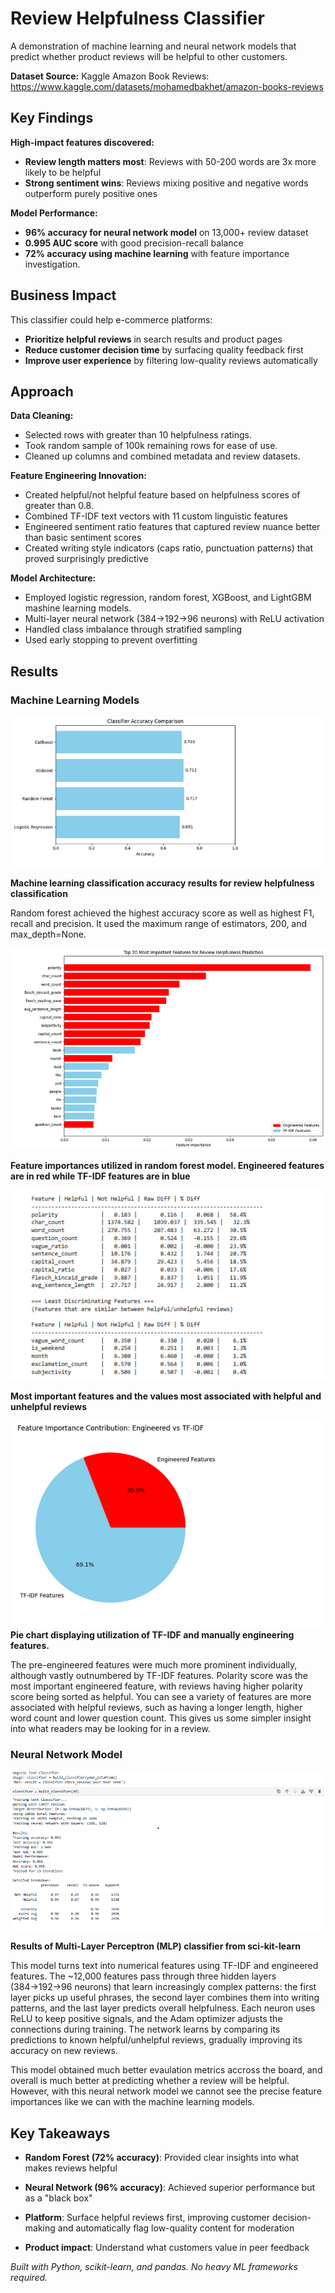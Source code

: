 # Review Helpfulness Classifier

A demonstration of machine learning and neural network models that predict whether product reviews will be helpful to other customers.</br>

**Dataset Source:** Kaggle Amazon Book Reviews: https://www.kaggle.com/datasets/mohamedbakhet/amazon-books-reviews

## Key Findings

**High-impact features discovered:**
- **Review length matters most**: Reviews with 50-200 words are 3x more likely to be helpful
- **Strong sentiment wins**: Reviews mixing positive and negative words outperform purely positive ones

**Model Performance:**
- **96% accuracy for neural network model** on 13,000+ review dataset
- **0.995 AUC score** with good precision-recall balance
- **72% accuracy using machine learning** with feature importance investigation.

## Business Impact

This classifier could help e-commerce platforms:
- **Prioritize helpful reviews** in search results and product pages
- **Reduce customer decision time** by surfacing quality feedback first  
- **Improve user experience** by filtering low-quality reviews automatically

## Approach

**Data Cleaning:**
- Selected rows with greater than 10 helpfulness ratings.
- Took random sample of 100k remaining rows for ease of use.
- Cleaned up columns and combined metadata and review datasets.

**Feature Engineering Innovation:**
- Created helpful/not helpful feature based on helpfulness scores of greater than 0.8. 
- Combined TF-IDF text vectors with 11 custom linguistic features
- Engineered sentiment ratio features that captured review nuance better than basic sentiment scores
- Created writing style indicators (caps ratio, punctuation patterns) that proved surprisingly predictive

**Model Architecture:**
- Employed logistic regression, random forest, XGBoost, and LightGBM mashine learning models.
- Multi-layer neural network (384→192→96 neurons) with ReLU activation
- Handled class imbalance through stratified sampling
- Used early stopping to prevent overfitting

## Results

### Machine Learning Models

![Visual](visualizations/ML_classifier_accuracy.png)

**Machine learning classification accuracy results for review helpfulness classification**

Random forest achieved the highest accuracy score as well as highest F1, recall and precision. It used the maximum range of estimators, 200, and max_depth=None. 

![Visual](visualizations/ML_classifier_feature_importance.png)

**Feature importances utilized in random forest model. Engineered features are in red while TF-IDF features are in blue**

![Visual](visualizations/ML_classifier_importance_chart.png)

**Most important features and the values most associated with helpful and unhelpful reviews**

![Visual](visualizations/ML_classifier_feature_piechart.png)
**Pie chart displaying utilization of TF-IDF and manually engineering features.**

The pre-engineered features were much more prominent individually, although vastly outnumbered by TF-IDF features. Polarity score was the most important engineered feature, with reviews having higher polarity score being sorted as helpful. You can see a variety of features are more associated with helpful reviews, such as having a longer length, higher word count and lower question count. This gives us some simpler insight into what readers may be looking for in a review. 

### Neural Network Model

![Visual](visualizations/NN_classifier.png)

**Results of Multi-Layer Perceptron (MLP) classifier from sci-kit-learn**

This model turns text into numerical features using TF-IDF and engineered features. The ~12,000 features pass through three hidden layers (384→192→96 neurons) that learn increasingly complex patterns: the first layer picks up useful phrases, the second layer combines them into writing patterns, and the last layer predicts overall helpfulness. Each neuron uses ReLU to keep positive signals, and the Adam optimizer adjusts the connections during training. The network learns by comparing its predictions to known helpful/unhelpful reviews, gradually improving its accuracy on new reviews.

This model obtained much better evaulation metrics accross the board, and overall is much better at predicting whether a review will be helpful. However, with this neural network model we cannot see the precise feature importances like we can with the machine learning models. 

## Key Takeaways

- **Random Forest (72% accuracy)**: Provided clear insights into what makes reviews helpful
- **Neural Network (96% accuracy)**: Achieved superior performance but as a "black box"

- **Platform**: Surface helpful reviews first, improving customer decision-making and automatically flag low-quality content for moderation
- **Product impact**: Understand what customers value in peer feedback

*Built with Python, scikit-learn, and pandas. No heavy ML frameworks required.*

